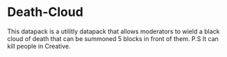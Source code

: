 # Death-Cloud
This datapack is a utilitly datapack that allows moderators to wield a black cloud of death that can be summoned 5 blocks in front of them.
P.S It can kill people in Creative.
